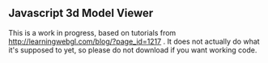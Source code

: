 Javascript 3d Model Viewer
-----------

This is a work in progress, based on tutorials from http://learningwebgl.com/blog/?page_id=1217 . It does not actually do what it's supposed to yet, so please do not download if you want working code.

